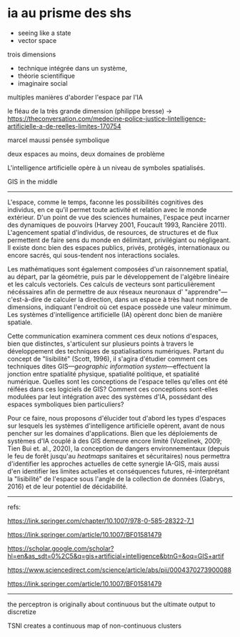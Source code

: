 # ia  au prisme des shs

- seeing like a state
- vector space

trois dimensions

- technique intégrée dans un système,
- théorie scientifique
- imaginaire social

multiples manières d'aborder l'espace par l'IA

le fléau de la très grande dimension (philippe bresse) -> https://theconversation.com/medecine-police-justice-lintelligence-artificielle-a-de-reelles-limites-170754

marcel maussi pensée symbolique

deux espaces au moins, deux domaines de problème

L'intelligence artificielle opère à un niveau de symboles spatialisés.

GIS in the middle


---

L'espace, comme le temps, faconne les possibilités cognitives des individus, en ce qu'il permet toute activité et relation avec le monde extérieur. D'un point de vue des sciences humaines, l'espace peut incarner des dynamiques de pouvoirs (Harvey 2001, Foucault 1993, Rancière 2011). L'agencement spatial d'individus, de resources, de structures et de flux permettent de faire sens du monde en délimitant, privilégiant ou négligeant. Il existe donc bien des espaces publics, privés, protégés, internationaux ou encore sacrés, qui sous-tendent nos interactions sociales.

Les mathématiques sont également composées d'un raisonnement spatial, au départ, par la géométrie, puis par le développement de l'algèbre linéaire et les calculs vectoriels. Ces calculs de vecteurs sont particulièrement nécéssaires afin de permettre de aux réseaux neuronaux d' "apprendre"—c'est-à-dire de calculer la direction, dans un espace à très haut nombre de dimensions, indiquant l'endroit où cet espace possède une valeur minimum. Les systèmes d'intelligence artificielle (IA) opèrent donc bien de manière spatiale.

Cette communication examinera comment ces deux notions d'espaces, bien que distinctes, s'articulent sur plusieurs points à travers le développement des techniques de spatialisations numériques. Partant du concept de "lisibilité" (Scott, 1996), il s'agira d'étudier comment ces techniques dites GIS—_geographic information system_—effectuent la jonction entre spatialité physique, spatialité politique, et spatialité numérique. Quelles sont les conceptions de l'espace telles qu'elles ont été réifées dans ces logiciels de GIS? Comment ces conceptions sont-elles modulées par leut intégration avec des systèmes d'IA, possédant des espaces symboliques bien particuliers?

Pour ce faire, nous proposons d'élucider tout d'abord les types d'espaces sur lesquels les systèmes d'intelligence artificielle opèrent, avant de nous pencher sur les domaines d'applications. Bien que les déploiements de systèmes d'IA couplé à des GIS demeure encore limité (Vozelinek, 2009; Tien Bui et. al., 2020), la conception de dangers environnementaux (depuis le feu de forêt jusqu'au _heatmaps_ sanitaires et sécuritaires) nous permettra d'identifier les approches actuelles de cette synergie IA-GIS, mais aussi d'en identifier les limites actuelles et conséquences futures, ré-interprétant la "lisibilité" de l'espace sous l'angle de la collection de données (Gabrys, 2016) et de leur potentiel de décidabilité.

---

refs:

https://link.springer.com/chapter/10.1007/978-0-585-28322-7_1

https://link.springer.com/article/10.1007/BF01581479

https://scholar.google.com/scholar?hl=en&as_sdt=0%2C5&q=gis+artificial+intelligence&btnG=&oq=GIS+artif

https://www.sciencedirect.com/science/article/abs/pii/0004370273900088

https://link.springer.com/article/10.1007/BF01581479


---

the perceptron is originally about continuous but the ultimate output to discretize

TSNI creates a continuous map of non-continuous clusters